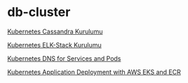 # db-cluster


[Kubernetes Cassandra Kurulumu](https://deniz-turkmen.medium.com/kubernetes-cassandra-kurulumu-45fc93462f00)

[Kubernetes ELK-Stack Kurulumu](https://deniz-turkmen.medium.com/kubernetes-elk-stack-kurulumu-bedb2985b245)

[Kubernetes DNS for Services and Pods](https://medium.com/kubernetes-tutorials/kubernetes-dns-for-services-and-pods-664804211501)


[Kubernetes Application Deployment with AWS EKS and ECR](https://towardsdatascience.com/kubernetes-application-deployment-with-aws-eks-and-ecr-4600e11b2d3c)